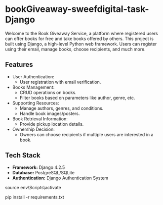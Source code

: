 # bookGiveaway-sweefdigital-task-Django

Welcome to the Book Giveaway Service, a platform where registered users can offer books for free and take books offered by others.
This project is built using Django, a high-level Python web framework. Users can register using their email, manage books, choose recipients, and much more.

## Features

- User Authentication:
  - User registration with email verification.
- Books Management:
  - CRUD operations on books.
  - Filter books based on parameters like author, genre, etc.
- Supporting Resources:
  - Manage authors, genres, and conditions.
  - Handle book images/posters.
- Book Retrieval Information:
  - Provide pickup location details.
- Ownership Decision:
  - Owners can choose recipients if multiple users are interested in a book.

## Tech Stack

- **Framework:** Django 4.2.5
- **Database:** PostgreSQL/SQLite
- **Authentication:** Django Authentication System



source env\Scripts\activate


pip install -r requirements.txt
